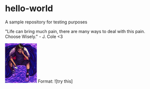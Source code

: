 # hello-world
A sample repository for testing purposes

"Life can bring much pain, there are many ways to deal with this pain. Choose Wisely." - J. Cole <3


![j cole pic](cole.jpg)
Format: ![try this]

